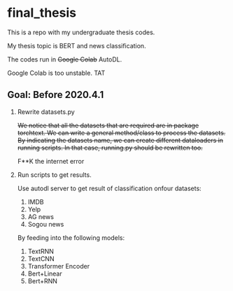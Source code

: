 # final_thesis
This is a repo with my undergraduate thesis codes.

My thesis topic is BERT and news classification.

The codes run in ~~Google Colab~~ AutoDL.

Google Colab is too unstable. TAT

## Goal: Before 2020.4.1
1. Rewrite datasets.py

    ~~We notice that all the datasets that are required are in package torchtext. 
   We can write a general method/class to process the datasets.
   By indicating the datasets name, we can create different dataloaders
   in running scripts. In that case, running.py should be 
   rewritten too.~~
   
   F**K the internet error
   
2. Run scripts to get results.

    Use autodl server to get result of classification onfour datasets:
    1. IMDB
    2. Yelp
    3. AG news
    4. Sogou news
    
    By feeding into the following models:
    1. TextRNN
    2. TextCNN
    3. Transformer Encoder
    4. Bert+Linear
    5. Bert+RNN
